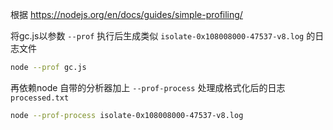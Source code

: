 根据 https://nodejs.org/en/docs/guides/simple-profiling/

将gc.js以参数 `--prof` 执行后生成类似 `isolate-0x108008000-47537-v8.log` 的日志文件

```bash
node --prof gc.js
```

再依赖node 自带的分析器加上 `--prof-process` 处理成格式化后的日志 `processed.txt`
```bash
node --prof-process isolate-0x108008000-47537-v8.log
```